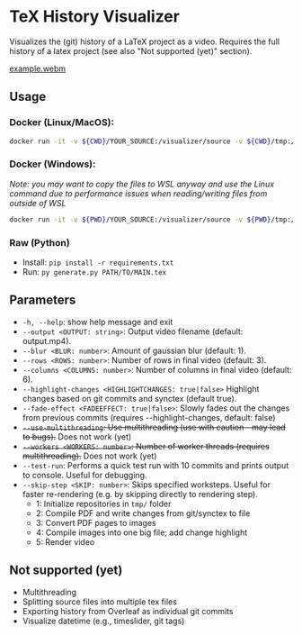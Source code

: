 # TeX History Visualizer

Visualizes the (git) history of a LaTeX project as a video. Requires the full history of a latex project (see also "Not supported (yet)" section).

[example.webm](https://user-images.githubusercontent.com/2853456/212557287-f717ed4b-2a64-4d33-afd4-96a2513947f1.webm)


## Usage
### Docker (Linux/MacOS):
```bash
docker run -it -v ${CWD}/YOUR_SOURCE:/visualizer/source -v ${CWD}/tmp:/visualizer/tmp -v ${CWD}/output:/visualizer/output sebih/tex-history-visualizer source/YOUR_MAIN.tex
```

### Docker (Windows):
*Note: you may want to copy the files to WSL anyway and use the Linux command due to performance issues when reading/writing files from outside of WSL*
```bash
docker run -it -v ${PWD}/YOUR_SOURCE:/visualizer/source -v ${PWD}/tmp:/visualizer/tmp -v ${PWD}/output:/visualizer/output sebih/tex-history-visualizer source/YOUR_MAIN.tex
```

### Raw (Python)
- Install: `pip install -r requirements.txt`
- Run: `py generate.py PATH/TO/MAIN.tex`

## Parameters
  - `-h, --help`: show help message and exit
  - `--output <OUTPUT: string>`: Output video filename (default: output.mp4).
  - `--blur <BLUR: number>`: Amount of gaussian blur (default: 1).
  - `--rows <ROWS: number>`: Number of rows in final video (default: 3).
  - `--columns <COLUMNS: number>`: Number of columns in final video (default: 6).
  - `--highlight-changes <HIGHLIGHTCHANGES: true|false>` Highlight changes based on git commits and synctex (default true).
  - `--fade-effect <FADEEFFECT: true|false>`: Slowly fades out the changes from previous commits (requires --highlight-changes, default: false)
  - ~~`--use-multithreading`: Use multithreading (use with caution - may lead to bugs).~~ Does not work (yet)
  - ~~`--workers <WORKERS: number>`: Number of worker threads (requires multithreading).~~ Does not work (yet)
  - `--test-run`: Performs a quick test run with 10 commits and prints output to console. Useful for debugging.
  - `--skip-step <SKIP: number>`: Skips specified worksteps. Useful for faster re-rendering (e.g. by skipping directly to rendering step).
    - 1: Initialize repositories in `tmp/` folder
    - 2: Compile PDF and write changes from git/synctex to file
    - 3: Convert PDF pages to images
    - 4: Compile images into one big file; add change highlight
    - 5: Render video

## Not supported (yet)
- Multithreading
- Splitting source files into multiple tex files
- Exporting history from Overleaf as individual git commits
- Visualize datetime (e.g., timeslider, git tags)
